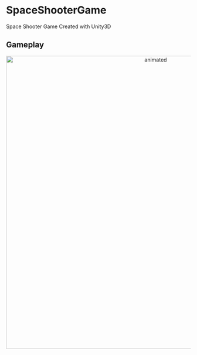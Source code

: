 # SpaceShooterGame
Space Shooter Game Created with Unity3D

## Gameplay
<p align="center">
<img src="Snapshots/Airplane Flight Demo 2023-11-16 18-12-53.gif" alt="animated" width="800">
</p>
